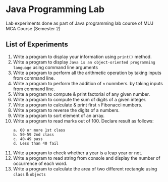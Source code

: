 # Java Programming Lab
Lab experiments done as part of Java programming lab course of MUJ MCA Course (Semester 2)

## List of Experiments
1. Write a program to display your information using `print()` method.
4. Write a program to display `Java is an object-oriented programming language` using command line arguments
5. Write a program to perform all the arithmetic operation by taking inputs from command line.
6. Write a program to perform the addition of `n` nunmbers. by taking inputs from command line.
7. Write a program to compute & print factorial of any given number.
8. Write a program to compute the sum of digits of a given integer.
9. Write a program to calculate & print first `n` Fibonacci numbers.
10. Write a program to reverse the digits of a numbers.
15. Write a program to sort element of an array.
17. Write a program to read marks out of 100. Declare result as follows:
    ```
    a. 60 or more 1st class
    b. 50-59 2nd class
    c. 40-49 pass
    d. Less than 40 fail
    ```
18. Write a program to check whether a year is a leap year or not.
19. Write a program to read string from console and display the number of occurrence of each
word.
21.  Write a program to calculate the area of two different rectangle using `class` & `objects`